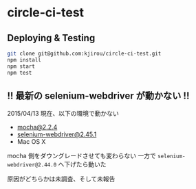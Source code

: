 # circle-ci-test

## Deploying & Testing
```bash
git clone git@github.com:kjirou/circle-ci-test.git
npm install
npm start
npm test
```

## !! 最新の selenium-webdriver が動かない !!
2015/04/13 現在、以下の環境で動かない

- mocha@2.2.4
- selenium-webdriver@2.45.1
- Mac OS X

mocha 側をダウングレードさせても変わらない 
一方で `selenium-webdriver@2.44.0` へ下げたら動いた

原因がどちらかは未調査、そして未報告
